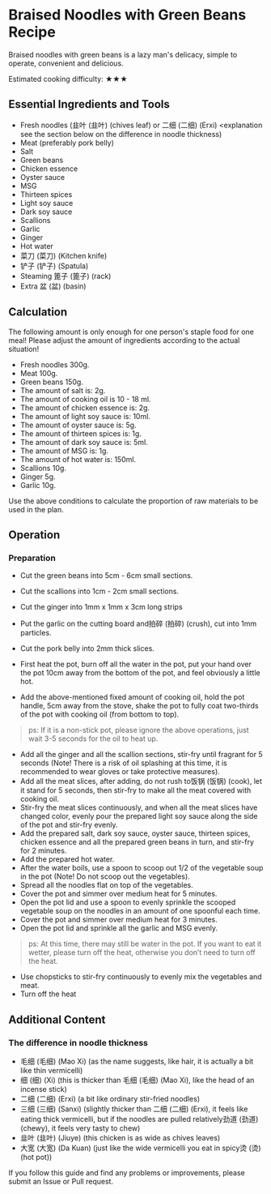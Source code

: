 # Braised Noodles with Green Beans Recipe

Braised noodles with green beans is a lazy man's delicacy, simple to operate, convenient and delicious.

Estimated cooking difficulty: ★★★

## Essential Ingredients and Tools

*   Fresh noodles (韭叶 (韭叶) (chives leaf) or 二细 (二细) (Erxi) <explanation see the section below on the difference in noodle thickness)
*   Meat (preferably pork belly)
*   Salt
*   Green beans
*   Chicken essence
*   Oyster sauce
*   MSG
*   Thirteen spices
*   Light soy sauce
*   Dark soy sauce
*   Scallions
*   Garlic
*   Ginger
*   Hot water
*   菜刀 (菜刀) (Kitchen knife)
*   铲子 (铲子) (Spatula)
*   Steaming 篦子 (篦子) (rack)
*   Extra 盆 (盆) (basin)

## Calculation

The following amount is only enough for one person's staple food for one meal! Please adjust the amount of ingredients according to the actual situation!

*   Fresh noodles 300g.
*   Meat 100g.
*   Green beans 150g.
*   The amount of salt is: 2g.
*   The amount of cooking oil is 10 - 18 ml.
*   The amount of chicken essence is: 2g.
*   The amount of light soy sauce is: 10ml.
*   The amount of oyster sauce is: 5g.
*   The amount of thirteen spices is: 1g.
*   The amount of dark soy sauce is: 5ml.
*   The amount of MSG is: 1g.
*   The amount of hot water is: 150ml.
*   Scallions 10g.
*   Ginger 5g.
*   Garlic 10g.

Use the above conditions to calculate the proportion of raw materials to be used in the plan.

## Operation

### Preparation

*   Cut the green beans into 5cm - 6cm small sections.
*   Cut the scallions into 1cm - 2cm small sections.
*   Cut the ginger into 1mm x 1mm x 3cm long strips
*   Put the garlic on the cutting board and拍碎 (拍碎) (crush), cut into 1mm particles.
*   Cut the pork belly into 2mm thick slices.

*   First heat the pot, burn off all the water in the pot, put your hand over the pot 10cm away from the bottom of the pot, and feel obviously a little hot.
*   Add the above-mentioned fixed amount of cooking oil, hold the pot handle, 5cm away from the stove, shake the pot to fully coat two-thirds of the pot with cooking oil (from bottom to top).

> ps: If it is a non-stick pot, please ignore the above operations, just wait 3-5 seconds for the oil to heat up.

*   Add all the ginger and all the scallion sections, stir-fry until fragrant for 5 seconds (Note! There is a risk of oil splashing at this time, it is recommended to wear gloves or take protective measures).
*   Add all the meat slices, after adding, do not rush to饭锅 (饭锅) (cook), let it stand for 5 seconds, then stir-fry to make all the meat covered with cooking oil.
*   Stir-fry the meat slices continuously, and when all the meat slices have changed color, evenly pour the prepared light soy sauce along the side of the pot and stir-fry evenly.
*   Add the prepared salt, dark soy sauce, oyster sauce, thirteen spices, chicken essence and all the prepared green beans in turn, and stir-fry for 2 minutes.
*   Add the prepared hot water.
*   After the water boils, use a spoon to scoop out 1/2 of the vegetable soup in the pot (Note! Do not scoop out the vegetables).
*   Spread all the noodles flat on top of the vegetables.
*   Cover the pot and simmer over medium heat for 5 minutes.
*   Open the pot lid and use a spoon to evenly sprinkle the scooped vegetable soup on the noodles in an amount of one spoonful each time.
*   Cover the pot and simmer over medium heat for 3 minutes.
*   Open the pot lid and sprinkle all the garlic and MSG evenly.

> ps: At this time, there may still be water in the pot. If you want to eat it wetter, please turn off the heat, otherwise you don’t need to turn off the heat.

*   Use chopsticks to stir-fry continuously to evenly mix the vegetables and meat.
*   Turn off the heat

## Additional Content

### The difference in noodle thickness

*   毛细 (毛细) (Mao Xi) (as the name suggests, like hair, it is actually a bit like thin vermicelli)
*   细 (细) (Xi) (this is thicker than 毛细 (毛细) (Mao Xi), like the head of an incense stick)
*   二细 (二细) (Erxi) (a bit like ordinary stir-fried noodles)
*   三细 (三细) (Sanxi) (slightly thicker than 二细 (二细) (Erxi), it feels like eating thick vermicelli, but if the noodles are pulled relatively劲道 (劲道) (chewy), it feels very tasty to chew)
*   韭叶 (韭叶) (Jiuye) (this chicken is as wide as chives leaves)
*   大宽 (大宽) (Da Kuan) (just like the wide vermicelli you eat in spicy烫 (烫) (hot pot))

If you follow this guide and find any problems or improvements, please submit an Issue or Pull request.
